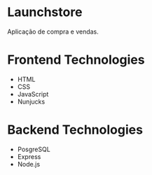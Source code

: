 # Launchstore
Aplicação de compra e vendas.

# Frontend Technologies
- HTML
- CSS
- JavaScript
- Nunjucks

# Backend Technologies
- PosgreSQL
- Express
- Node.js
